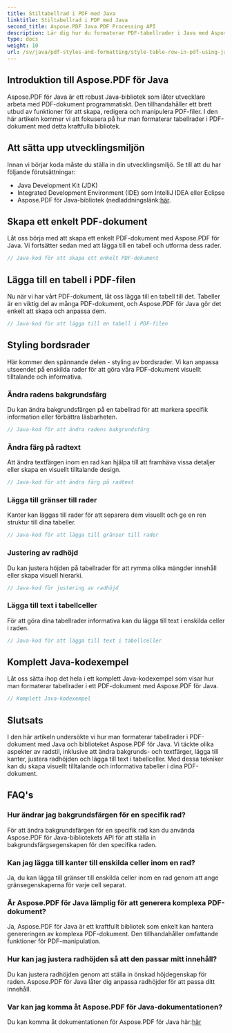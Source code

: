 ```yaml
---
title: Stiltabellrad i PDF med Java
linktitle: Stiltabellrad i PDF med Java
second_title: Aspose.PDF Java PDF Processing API
description: Lär dig hur du formaterar PDF-tabellrader i Java med Aspose.PDF för Java. Anpassa färger, lägg till kanter och mer i den här omfattande guiden.
type: docs
weight: 10
url: /sv/java/pdf-styles-and-formatting/style-table-row-in-pdf-using-java/
---
```


## Introduktion till Aspose.PDF för Java

Aspose.PDF för Java är ett robust Java-bibliotek som låter utvecklare arbeta med PDF-dokument programmatiskt. Den tillhandahåller ett brett utbud av funktioner för att skapa, redigera och manipulera PDF-filer. I den här artikeln kommer vi att fokusera på hur man formaterar tabellrader i PDF-dokument med detta kraftfulla bibliotek.

## Att sätta upp utvecklingsmiljön

Innan vi börjar koda måste du ställa in din utvecklingsmiljö. Se till att du har följande förutsättningar:

- Java Development Kit (JDK)
- Integrated Development Environment (IDE) som IntelliJ IDEA eller Eclipse
-  Aspose.PDF för Java-bibliotek (nedladdningslänk:[här](https://releases.aspose.com/pdf/java/).

## Skapa ett enkelt PDF-dokument

Låt oss börja med att skapa ett enkelt PDF-dokument med Aspose.PDF för Java. Vi fortsätter sedan med att lägga till en tabell och utforma dess rader.

```java
// Java-kod för att skapa ett enkelt PDF-dokument
```

## Lägga till en tabell i PDF-filen

Nu när vi har vårt PDF-dokument, låt oss lägga till en tabell till det. Tabeller är en viktig del av många PDF-dokument, och Aspose.PDF för Java gör det enkelt att skapa och anpassa dem.

```java
// Java-kod för att lägga till en tabell i PDF-filen
```

## Styling bordsrader

Här kommer den spännande delen - styling av bordsrader. Vi kan anpassa utseendet på enskilda rader för att göra våra PDF-dokument visuellt tilltalande och informativa.

### Ändra radens bakgrundsfärg

Du kan ändra bakgrundsfärgen på en tabellrad för att markera specifik information eller förbättra läsbarheten.

```java
// Java-kod för att ändra radens bakgrundsfärg
```

### Ändra färg på radtext

Att ändra textfärgen inom en rad kan hjälpa till att framhäva vissa detaljer eller skapa en visuellt tilltalande design.

```java
// Java-kod för att ändra färg på radtext
```

### Lägga till gränser till rader

Kanter kan läggas till rader för att separera dem visuellt och ge en ren struktur till dina tabeller.

```java
// Java-kod för att lägga till gränser till rader
```

### Justering av radhöjd

Du kan justera höjden på tabellrader för att rymma olika mängder innehåll eller skapa visuell hierarki.

```java
// Java-kod för justering av radhöjd
```

### Lägga till text i tabellceller

För att göra dina tabellrader informativa kan du lägga till text i enskilda celler i raden.

```java
// Java-kod för att lägga till text i tabellceller
```

## Komplett Java-kodexempel

Låt oss sätta ihop det hela i ett komplett Java-kodexempel som visar hur man formaterar tabellrader i ett PDF-dokument med Aspose.PDF för Java.

```java
// Komplett Java-kodexempel
```

## Slutsats

I den här artikeln undersökte vi hur man formaterar tabellrader i PDF-dokument med Java och biblioteket Aspose.PDF för Java. Vi täckte olika aspekter av radstil, inklusive att ändra bakgrunds- och textfärger, lägga till kanter, justera radhöjden och lägga till text i tabellceller. Med dessa tekniker kan du skapa visuellt tilltalande och informativa tabeller i dina PDF-dokument.

## FAQ's

### Hur ändrar jag bakgrundsfärgen för en specifik rad?

För att ändra bakgrundsfärgen för en specifik rad kan du använda Aspose.PDF för Java-bibliotekets API för att ställa in bakgrundsfärgsegenskapen för den specifika raden.

### Kan jag lägga till kanter till enskilda celler inom en rad?

Ja, du kan lägga till gränser till enskilda celler inom en rad genom att ange gränsegenskaperna för varje cell separat.

### Är Aspose.PDF för Java lämplig för att generera komplexa PDF-dokument?

Ja, Aspose.PDF för Java är ett kraftfullt bibliotek som enkelt kan hantera genereringen av komplexa PDF-dokument. Den tillhandahåller omfattande funktioner för PDF-manipulation.

### Hur kan jag justera radhöjden så att den passar mitt innehåll?

Du kan justera radhöjden genom att ställa in önskad höjdegenskap för raden. Aspose.PDF för Java låter dig anpassa radhöjder för att passa ditt innehåll.

### Var kan jag komma åt Aspose.PDF för Java-dokumentationen?

 Du kan komma åt dokumentationen för Aspose.PDF för Java här:[här](https://reference.aspose.com/pdf/java/)